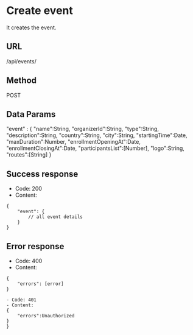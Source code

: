 # Create event

It creates the event.

## URL

/api/events/

## Method

POST

## Data Params

"event" :
{
    "name":String,
    "organizerId":String,
    "type":String,
    "description":String,
    "country":String,
    "city":String,
    "startingTime":Date,
    "maxDuration":Number,
    "enrollmentOpeningAt":Date,
    "enrollmentClosingAt":Date,
    "participantsList":[Number],
    "logo":String,
    "routes":[String]
}

## Success response

- Code: 200
- Content:
```
{
    "event": {
        // all event details
    }
}
```

## Error response
- Code: 400
- Content:
```
{
    "errors": [error]
}

- Code: 401
- Content:
{
    "errors":Unauthorized
}
}
```